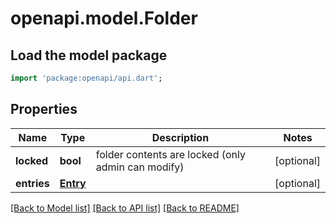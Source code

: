 # openapi.model.Folder

## Load the model package
```dart
import 'package:openapi/api.dart';
```

## Properties
Name | Type | Description | Notes
------------ | ------------- | ------------- | -------------
**locked** | **bool** | folder contents are locked (only admin can modify) | [optional] 
**entries** | [**Entry**](.md) |  | [optional] 

[[Back to Model list]](../README.md#documentation-for-models) [[Back to API list]](../README.md#documentation-for-api-endpoints) [[Back to README]](../README.md)


